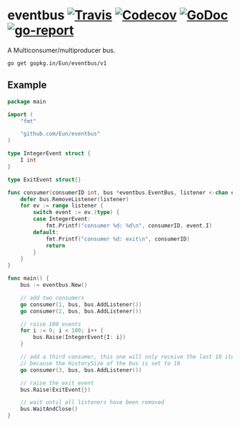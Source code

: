 # eventbus [![Travis](https://img.shields.io/travis/Eun/eventbus.svg)](https://travis-ci.org/Eun/eventbus) [![Codecov](https://img.shields.io/codecov/c/github/Eun/eventbus.svg)](https://codecov.io/gh/Eun/eventbus) [![GoDoc](https://godoc.org/github.com/Eun/eventbus?status.svg)](https://godoc.org/github.com/Eun/eventbus) [![go-report](https://goreportcard.com/badge/github.com/Eun/eventbus)](https://goreportcard.com/report/github.com/Eun/eventbus)
A Multiconsumer/multiproducer bus.

```
go get gopkg.in/Eun/eventbus/v1
```

## Example
```go
package main

import (
	"fmt"

	"github.com/Eun/eventbus"
)

type IntegerEvent struct {
	I int
}

type ExitEvent struct{}

func consumer(consumerID int, bus *eventbus.EventBus, listener <-chan eventbus.Event) {
	defer bus.RemoveListener(listener)
	for ev := range listener {
		switch event := ev.(type) {
		case IntegerEvent:
			fmt.Printf("consumer %d: %d\n", consumerID, event.I)
		default:
			fmt.Printf("consumer %d: exit\n", consumerID)
			return
		}
	}
}

func main() {
	bus := eventbus.New()

	// add two consumers
	go consumer(1, bus, bus.AddListener())
	go consumer(2, bus, bus.AddListener())

	// raise 100 events
	for i := 0; i < 100; i++ {
		bus.Raise(IntegerEvent{I: i})
	}

	// add a third consumer, this one will only receive the last 10 items
	// because the HistorySize of the bus is set to 10
	go consumer(3, bus, bus.AddListener())

	// raise the exit event
	bus.Raise(ExitEvent{})

	// wait until all listeners have been removed
	bus.WaitAndClose()
}
```